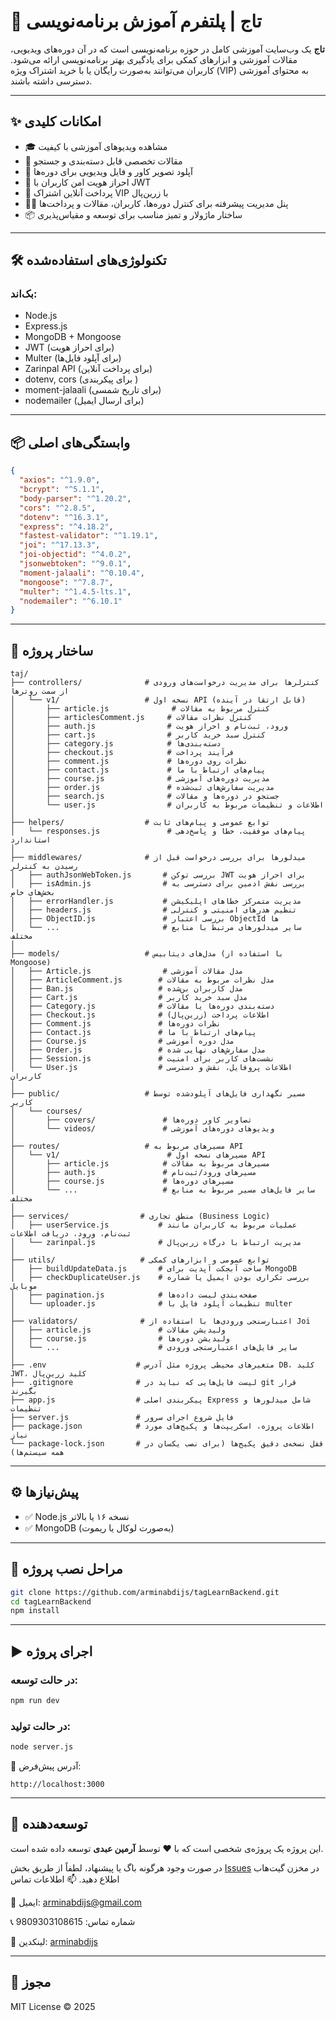 # 👑 تاج | پلتفرم آموزش برنامه‌نویسی

**تاج** یک وب‌سایت آموزشی کامل در حوزه برنامه‌نویسی است که در آن دوره‌های ویدیویی، مقالات آموزشی و ابزارهای کمکی برای یادگیری بهتر برنامه‌نویسی ارائه می‌شود. کاربران می‌توانند به‌صورت رایگان یا با خرید اشتراک ویژه (VIP) به محتوای آموزشی دسترسی داشته باشند.

---

## ✨ امکانات کلیدی

- 🎓 مشاهده ویدیوهای آموزشی با کیفیت
- 📄 مقالات تخصصی قابل دسته‌بندی و جستجو
- 📁 آپلود تصویر کاور و فایل ویدیویی برای دوره‌ها
- 🔐 احراز هویت امن کاربران با JWT
- 🛒 پرداخت آنلاین اشتراک VIP با زرین‌پال
- 🧑‍💼 پنل مدیریت پیشرفته برای کنترل دوره‌ها، کاربران، مقالات و پرداخت‌ها
- 📦 ساختار ماژولار و تمیز مناسب برای توسعه و مقیاس‌پذیری

---

## 🛠️ تکنولوژی‌های استفاده‌شده

### بک‌اند:
- Node.js
- Express.js
- MongoDB + Mongoose
- JWT (برای احراز هویت)
- Multer (برای آپلود فایل‌ها)
- Zarinpal API (برای پرداخت آنلاین)
- dotenv, cors (برای پیکربندی )
- moment-jalaali (برای تاریخ شمسی)
- nodemailer (برای ارسال ایمیل)

---

## 📦 وابستگی‌های اصلی

```json
{
  "axios": "^1.9.0",
  "bcrypt": "^5.1.1",
  "body-parser": "^1.20.2",
  "cors": "^2.8.5",
  "dotenv": "^16.3.1",
  "express": "^4.18.2",
  "fastest-validator": "^1.19.1",
  "joi": "^17.13.3",
  "joi-objectid": "^4.0.2",
  "jsonwebtoken": "^9.0.1",
  "moment-jalaali": "^0.10.4",
  "mongoose": "^7.8.7",
  "multer": "^1.4.5-lts.1",
  "nodemailer": "^6.10.1"
}
```

---

## 📁 ساختار پروژه

```
taj/
├── controllers/              # کنترلرها برای مدیریت درخواست‌های ورودی از سمت روترها
│   └── v1/                   # نسخه اول API (قابل ارتقا در آینده)
│       ├── article.js              # کنترل مربوط به مقالات
│       ├── articlesComment.js     # کنترل نظرات مقالات
│       ├── auth.js                # ورود، ثبت‌نام و احراز هویت
│       ├── cart.js                # کنترل سبد خرید کاربر
│       ├── category.js            # دسته‌بندی‌ها
│       ├── checkout.js            # فرآیند پرداخت
│       ├── comment.js             # نظرات روی دوره‌ها
│       ├── contact.js             # پیام‌های ارتباط با ما
│       ├── course.js              # مدیریت دوره‌های آموزشی
│       ├── order.js               # مدیریت سفارش‌های ثبت‌شده
│       ├── search.js              # جستجو در دوره‌ها و مقالات
│       └── user.js                # اطلاعات و تنظیمات مربوط به کاربران
│
├── helpers/                  # توابع عمومی و پیام‌های ثابت
│   └── responses.js               # پیام‌های موفقیت، خطا و پاسخ‌دهی استاندارد
│
├── middlewares/              # میدلورها برای بررسی درخواست قبل از رسیدن به کنترلر
│   ├── authJsonWebToken.js       # بررسی توکن JWT برای احراز هویت
│   ├── isAdmin.js                # بررسی نقش ادمین برای دسترسی به بخش‌های خاص
│   ├── errorHandler.js           # مدیریت متمرکز خطاهای اپلیکیشن
│   ├── headers.js                # تنظیم هدرهای امنیتی و کنترلی
│   ├── ObjectID.js               # بررسی اعتبار ObjectId ها
│   └── ...                       # سایر میدلورهای مرتبط با منابع مختلف
│
├── models/                   # مدل‌های دیتابیس (با استفاده از Mongoose)
│   ├── Article.js                # مدل مقالات آموزشی
│   ├── ArticleComment.js        # مدل نظرات مربوط به مقالات
│   ├── Ban.js                   # مدل کاربران بن‌شده
│   ├── Cart.js                  # مدل سبد خرید کاربر
│   ├── Category.js              # دسته‌بندی دوره‌ها یا مقالات
│   ├── Checkout.js              # اطلاعات پرداخت (زرین‌پال)
│   ├── Comment.js               # نظرات دوره‌ها
│   ├── Contact.js               # پیام‌های ارتباط با ما
│   ├── Course.js                # مدل دوره آموزشی
│   ├── Order.js                 # مدل سفارش‌های نهایی شده
│   ├── Session.js               # نشست‌های کاربر برای امنیت
│   └── User.js                  # اطلاعات پروفایل، نقش و دسترسی کاربران
│
├── public/                   # مسیر نگهداری فایل‌های آپلودشده توسط کاربر
│   └── courses/
│       ├── covers/               # تصاویر کاور دوره‌ها
│       └── videos/               # ویدیوهای دوره‌های آموزشی
│
├── routes/                   # مسیرهای مربوط به API
│   └── v1/                        # مسیرهای نسخه اول API
│       ├── article.js            # مسیرهای مربوط به مقالات
│       ├── auth.js               # مسیرهای ورود/ثبت‌نام
│       ├── course.js             # مسیرهای دوره‌ها
│       └── ...                   # سایر فایل‌های مسیر مربوط به منابع مختلف
│
├── services/                # منطق تجاری (Business Logic)
│   ├── userService.js           # عملیات مربوط به کاربران مانند ثبت‌نام، ورود، دریافت اطلاعات
│   └── zarinpal.js              # مدیریت ارتباط با درگاه زرین‌پال
│
├── utils/                   # توابع عمومی و ابزارهای کمکی
│   ├── buildUpdateData.js       # ساخت آبجکت آپدیت برای MongoDB
│   ├── checkDuplicateUser.js    # بررسی تکراری بودن ایمیل یا شماره موبایل
│   ├── pagination.js            # صفحه‌بندی لیست داده‌ها
│   └── uploader.js              # تنظیمات آپلود فایل با multer
│
├── validators/              # اعتبارسنجی ورودی‌ها با استفاده از Joi
│   ├── article.js               # ولیدیشن مقالات
│   ├── course.js                # ولیدیشن دوره‌ها
│   └── ...                      # سایر فایل‌های اعتبارسنجی ورودی
│
├── .env                    # متغیرهای محیطی پروژه مثل آدرس DB، کلید JWT، کلید زرین‌پال
├── .gitignore              # لیست فایل‌هایی که نباید در git قرار بگیرند
├── app.js                  # پیکربندی اصلی Express شامل میدلورها و تنظیمات
├── server.js               # فایل شروع اجرای سرور
├── package.json            # اطلاعات پروژه، اسکریپت‌ها و پکیج‌های مورد نیاز
└── package-lock.json       # قفل نسخه‌ی دقیق پکیج‌ها (برای نصب یکسان در همه سیستم‌ها)

```

---
## ⚙️ پیش‌نیازها

- ✅ Node.js نسخه ۱۶ یا بالاتر
- ✅ MongoDB (به‌صورت لوکال یا ریموت)

---

## 🚀 مراحل نصب پروژه

```bash
git clone https://github.com/arminabdijs/tagLearnBackend.git
cd tagLearnBackend
npm install
```

---

## ▶️ اجرای پروژه

### در حالت توسعه:
```bash
npm run dev
```

### در حالت تولید:
```bash
node server.js
```

📍 آدرس پیش‌فرض:
```
http://localhost:3000
```

---

## 👤 توسعه‌دهنده

این پروژه یک پروژه‌ی شخصی است که با ❤️ توسط **آرمین عبدی** توسعه داده شده است.

در صورت وجود هرگونه باگ یا پیشنهاد، لطفاً از طریق بخش [Issues](https://github.com/arminabdijs/tagLearnBackend/issues) در مخزن گیت‌هاب اطلاع دهید.
📫 اطلاعات تماس

📧 ایمیل: arminabdijs@gmail.com

📞 شماره تماس: 9809303108615

💼 لینکدین: [arminabdijs](https://www.linkedin.com/in/arminabdijs )





---

## 📜 مجوز

MIT License © 2025

